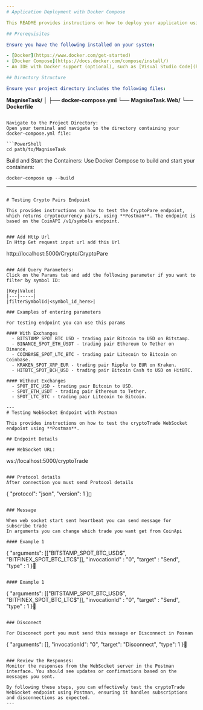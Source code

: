 ```yaml
---
# Application Deployment with Docker Compose

This README provides instructions on how to deploy your application using Docker Compose, either through the terminal or an Integrated Development Environment (IDE).

## Prerequisites

Ensure you have the following installed on your system:

- [Docker](https://www.docker.com/get-started)
- [Docker Compose](https://docs.docker.com/compose/install/)
- An IDE with Docker support (optional), such as [Visual Studio Code](https://code.visualstudio.com/) with the Docker extension or [IntelliJ IDEA](https://www.jetbrains.com/idea/) with Docker integration.

## Directory Structure

Ensure your project directory includes the following files:

```
**MagniseTask/**
│
├── **docker-compose.yml**
└── **MagniseTask.Web/**
    └── **Dockerfile**
```

Navigate to the Project Directory:
Open your terminal and navigate to the directory containing your docker-compose.yml file:

```PowerShell
cd path/to/MagniseTask
```

Build and Start the Containers:
Use Docker Compose to build and start your containers:

```PowerShell
docker-compose up --build
```

---
```

# Testing Crypto Pairs Endpoint

This provides instructions on how to test the CryptoPare endpoint, which returns cryptocurrency pairs, using **Postman**. The endpoint is based on the CoinAPI /v1/symbols endpoint.


### Add Http Url
In Http Get request input url add this Url

```
http://localhost:5000/Crypto/CryptoPare
```

### Add Query Parameters:
Click on the Params tab and add the following parameter if you want to filter by symbol ID:

|Key|Value|
|---|-----|
|filterSymbolId|<symbol_id_here>|

### Examples of entering parameters

For testing endpoint you can use this params

#### With Exchanges
  - BITSTAMP_SPOT_BTC_USD - trading pair Bitcoin to USD on Bitstamp.
  - BINANCE_SPOT_ETH_USDT - trading pair Ethereum to Tether on Binance.
  - COINBASE_SPOT_LTC_BTC - trading pair Litecoin to Bitcoin on Coinbase.
  - KRAKEN_SPOT_XRP_EUR - trading pair Ripple to EUR on Kraken.
  - HITBTC_SPOT_BCH_USD - trading pair Bitcoin Cash to USD on HitBTC.
  
#### Without Exchanges
  - SPOT_BTC_USD - trading pair Bitcoin to USD.
  - SPOT_ETH_USDT - trading pair Ethereum to Tether.
  - SPOT_LTC_BTC - trading pair Litecoin to Bitcoin.

---
# Testing WebSocket Endpoint with Postman

This provides instructions on how to test the cryptoTrade WebSocket endpoint using **Postman**.

## Endpoint Details

### WebSocket URL:

```
ws://localhost:5000/cryptoTrade
```

### Protocol details
After connection you must send Protocol details

```
{
    "protocol": "json",
    "version": 1
}``
```

### Message

When web socket start sent heartbeat you can send message for subscribe trade
In arguments you can change which trade you want get from CoinApi

#### Example 1
```
{
    "arguments": [["BITSTAMP_SPOT_BTC_USD$", "BITFINEX_SPOT_BTC_LTC$"]],
    "invocationId" : "0", 
    "target" : "Send", 
    "type" : 1
}
```

#### Example 1
```
{
    "arguments": [["BITSTAMP_SPOT_BTC_USD$", "BITFINEX_SPOT_BTC_LTC$"]],
    "invocationId" : "0", 
    "target" : "Send", 
    "type" : 1
}
```

### Disconect

For Disconect port you must send this message or Disconnect in Posman

```
{
    "arguments": [],
    "invocationId": "0",
    "target": "Disconnect",
    "type": 1
}
```

### Review the Responses:
Monitor the responses from the WebSocket server in the Postman interface. You should see updates or confirmations based on the messages you sent.

By following these steps, you can effectively test the cryptoTrade WebSocket endpoint using Postman, ensuring it handles subscriptions and disconnections as expected.
---
